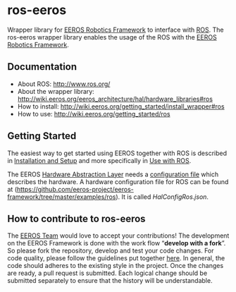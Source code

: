 # ros-eeros
Wrapper library for [EEROS Robotics Framework](https://github.com/eeros-project/eeros-framework) to interface with [ROS](http://www.ros.org/). 
The ros-eeros wrapper library enables the usage of the ROS with the [EEROS Robotics Framework](https://github.com/eeros-project/eeros-framework). 


## Documentation
- About ROS: http://www.ros.org/
- About the wrapper library: http://wiki.eeros.org/eeros_architecture/hal/hardware_libraries#ros
- How to install: http://wiki.eeros.org/getting_started/install_wrapper#ros
- How to use: http://wiki.eeros.org/getting_started/ros

## Getting Started

The easiest way to get started using EEROS together with ROS is described in [Installation and Setup](https://wiki.eeros.org/getting_started/install_and_setup_development_environment) and more specifically in [Use with ROS](https://wiki.eeros.org/getting_started/install_and_setup_development_environment/use_with_ros).

The EEROS [Hardware Abstraction Layer](http://wiki.eeros.org/eeros_architecture/hal/start) needs a [configuration file](http://wiki.eeros.org/eeros_architecture/hal/configuration_file) which describes the hardware. A hardware configuration file for ROS can be found at (https://github.com/eeros-project/eeros-framework/tree/master/examples/ros). It is called *HalConfigRos.json*.

## How to contribute to ros-eeros

The [EEROS Team](http://eeros.org/eeros-team/) would love to accept your contributions! The development on the EEROS Framework is done with the work flow “**develop with a fork**”. So please fork the repository, develop and test your code changes. For code quality, please follow the guidelines put together [here](http://wiki.eeros.org/for_developers/start). In general, the code should adheres to the existing style in the project. Once the changes are ready, a pull request is submitted. Each logical change should be submitted separately to ensure that the history will be understandable.
